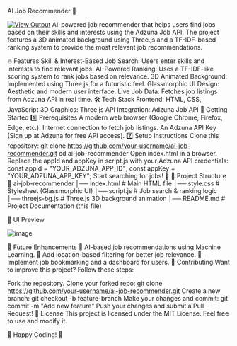 AI Job Recommender 🚀    

[![View Output](https://img.shields.io/badge/VIEW-OUTPUT-blue?style=for-the-badge)]( https://glathika.github.io/AI_Based_Job_Match/)
AI-powered job recommender that helps users find jobs based on their skills and interests using the Adzuna Job API. The project features a 3D animated background using Three.js and a TF-IDF-based ranking system to provide the most relevant job recommendations.

🔥 Features
Skill & Interest-Based Job Search: Users enter skills and interests to find relevant jobs.
AI-Powered Ranking: Uses a TF-IDF-like scoring system to rank jobs based on relevance.
3D Animated Background: Implemented using Three.js for a futuristic feel.
Glassmorphic UI Design: Aesthetic and modern user interface.
Live Job Data: Fetches job listings from Adzuna API in real time.
🛠️ Tech Stack
Frontend: HTML, CSS, JavaScript
3D Graphics: Three.js
API Integration: Adzuna Job API
🚀 Getting Started
1️⃣ Prerequisites
A modern web browser (Google Chrome, Firefox, Edge, etc.).
Internet connection to fetch job listings.
An Adzuna API Key (Sign up at Adzuna for free API access).
2️⃣ Setup Instructions
Clone this repository:
git clone https://github.com/your-username/ai-job-recommender.git
cd ai-job-recommender
Open index.html in a browser.
Replace the appId and appKey in script.js with your Adzuna API credentials:
const appId = "YOUR_ADZUNA_APP_ID";
const appKey = "YOUR_ADZUNA_APP_KEY";
Start searching for jobs! 🚀
📂 Project Structure
📁 ai-job-recommender
│── index.html         # Main HTML file
│── style.css          # Stylesheet (Glassmorphic UI)
│── script.js          # Job search & ranking logic
│── threejs-bg.js      # Three.js 3D background animation
│── README.md          # Project Documentation (this file)



🎨 UI Preview

![image](https://github.com/user-attachments/assets/da3e5b39-4ed0-49c3-969f-bf17d3d3e10a)

🎯 Future Enhancements
🔹 AI-based job recommendations using Machine Learning.
🔹 Add location-based filtering for better job relevance.
🔹 Implement job bookmarking and a dashboard for users.
🤝 Contributing
Want to improve this project? Follow these steps:

Fork the repository.
Clone your forked repo:
git clone https://github.com/your-username/ai-job-recommender.git
Create a new branch:
git checkout -b feature-branch
Make your changes and commit:
git commit -m "Add new feature"
Push your changes and submit a Pull Request!
📜 License
This project is licensed under the MIT License. Feel free to use and modify it.

🚀 Happy Coding! 🎯


